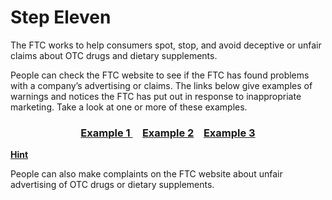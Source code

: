 # Step Eleven

The FTC works to help consumers spot, stop, and avoid deceptive or unfair claims about OTC drugs and dietary supplements.

People can check the FTC website to see if the FTC has found problems with a company’s advertising or claims. The links below give examples of warnings and notices the FTC has put out in response to inappropriate marketing. Take a look at one or more of these examples. 

 ### <div align="center">[Example 1 ](https://www.ftc.gov/news-events/press-releases/2020/04/thrive-supplement-marketer-agrees-preliminary-order-barring-him)&nbsp;&nbsp;&nbsp; [Example 2](https://www.ftc.gov/news-events/press-releases/2014/01/sensa-three-other-marketers-fad-weight-loss-products-settle-ftc )&nbsp;&nbsp;&nbsp; [Example 3](https://www.ftc.gov/news-events/blogs/business-blog/2020/03/ftc-takes-unproven-health-claims-own-dorsements)</div>

**[Hint]()**

<!-- **NEEDS HINT TURNED INTO BUTTON STILL!!! -->


People can also make complaints on the FTC website about unfair advertising of OTC drugs or dietary supplements.
